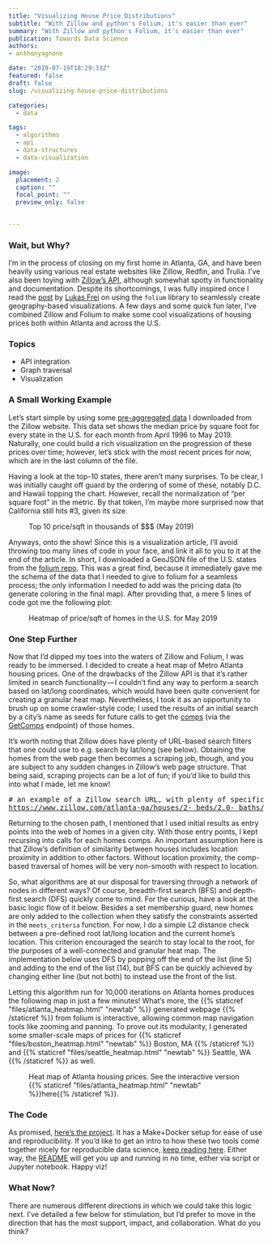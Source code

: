 ```yaml
---
title: "Visualizing House Price Distributions"
subtitle: "With Zillow and python's Folium, it's easier than ever"
summary: "With Zillow and python's Folium, it's easier than ever"
publication: Towards Data Science
authors:
- anthonyagnone

date: "2019-07-19T18:29:33Z"
featured: false
draft: false
slug: /visualizing-house-price-distributions

categories:
  - data

tags:
  - algorithms
  - api
  - data-structures
  - data-visualization

image:
  placement: 2
  caption: ""
  focal_point: ""
  preview_only: false
  

---
```

### Wait, but&nbsp;Why?

I’m in the process of closing on my first home in Atlanta, GA, and have been heavily using various real estate websites like Zillow, Redfin, and Trulia. I’ve also been toying with <a rel="noreferrer noopener" href="https://www.zillow.com/howto/api/APIOverview.htm" target="_blank">Zillow’s API</a>, although somewhat spotty in functionality and documentation. Despite its shortcomings, I was fully inspired once I read the <a rel="noreferrer noopener" href="https://towardsdatascience.com/rat-city-visualizing-new-york-citys-rat-problem-f7aabd6900b2" target="_blank">post</a> by <a rel="noreferrer noopener" href="https://medium.com/u/5164378fc848" target="_blank">Lukas Frei</a> on using the `folium` library to seamlessly create geography-based visualizations. A few days and some quick fun later, I’ve combined Zillow and Folium to make some cool visualizations of housing prices both within Atlanta and across the U.S.

### Topics

  * API integration
  * Graph traversal
  * Visualization

### A Small Working&nbsp;Example

Let’s start simple by using some <a href="https://github.com/aagnone3/zillium/blob/master/data/State_MedianValuePerSqft_AllHomes.csv" rel="noreferrer noopener" target="_blank">pre-aggregated data</a> I downloaded from the Zillow website. This data set shows the median price by square foot for every state in the U.S. for each month from April 1996 to May 2019. Naturally, one could build a rich visualization on the progression of these prices over time; however, let’s stick with the most recent prices for now, which are in the last column of the file.

Having a look at the top-10 states, there aren’t many surprises. To be clear, I was initially caught off guard by the ordering of some of these, notably D.C. and Hawaii topping the chart. However, recall the normalization of “per square foot” in the metric. By that token, I’m maybe more surprised now that California still hits #3, given its size.

<div class="wp-block-image">
  <figure class="aligncenter"><img src="https://cdn-images-1.medium.com/max/800/1*m8dv-PmWxEdxXc-3f-O-Wg.png" alt="" /><figcaption>Top 10 price/sqft in thousands of $$$ (May&nbsp;2019)</figcaption></figure>
</div>

Anyways, onto the show! Since this is a visualization article, I’ll avoid throwing too many lines of code in your face, and link it all to you to it at the end of the article. In short, I downloaded a GeoJSON file of the U.S. states from the <a rel="noreferrer noopener" href="https://github.com/python-visualization/folium" target="_blank">folium repo</a>. This was a great find, because it immediately gave me the schema of the data that I needed to give to folium for a seamless process; the only information I needed to add was the pricing data (to generate coloring in the final map). After providing that, a mere 5 lines of code got me the following plot:

<div class="wp-block-image">
  <figure class="aligncenter"><img src="https://cdn-images-1.medium.com/max/800/1*otHI92R87cptloOqONQGxA.png" alt="" /><figcaption>Heatmap of price/sqft of homes in the U.S. for May&nbsp;2019</figcaption></figure>
</div>

### One Step&nbsp;Further

Now that I’d dipped my toes into the waters of Zillow and Folium, I was ready to be immersed. I decided to create a heat map of Metro Atlanta housing prices. One of the drawbacks of the Zillow API is that it’s rather limited in search functionality — I couldn’t find any way to perform a search based on lat/long coordinates, which would have been quite convenient for creating a granular heat map. Nevertheless, I took it as an opportunity to brush up on some crawler-style code; I used the results of an initial search by a city’s name as seeds for future calls to get the <a href="https://en.wikipedia.org/wiki/Comparables" rel="noreferrer noopener" target="_blank">comps</a> (via the <a href="https://www.zillow.com/howto/api/GetComps.htm" rel="noreferrer noopener" target="_blank">GetComps</a> endpoint) of those homes.

It’s worth noting that Zillow does have plenty of URL-based search filters that one could use to e.g. search by lat/long (see below). Obtaining the homes from the web page then becomes a scraping job, though, and you are subject to any sudden changes in Zillow’s web page structure. That being said, scraping projects can be a lot of fun; if you’d like to build this into what I made, let me know!

<pre class="wp-block-preformatted"># an example of a Zillow search URL, with plenty of specifications<br /><a href="https://www.zillow.com/atlanta-ga/houses/2-_beds/2.0-_baths/?searchQueryState=%7B%22pagination%22:%7B%7D,%22mapBounds%22:%7B%22west%22:-84.88217862207034,%22east%22:-84.07880337792972,%22south%22:33.53377471775447,%22north%22:33.999556422130006%7D,%22usersSearchTerm%22:%22Atlanta,%20GA%22,%22regionSelection%22:[%7B%22regionId%22:37211,%22regionType%22:6%7D],%22isMapVisible%22:true,%22mapZoom%22:11,%22filterState%22:%7B%22price%22:%7B%22min%22:300000,%22max%22:600000%7D,%22monthlyPayment%22:%7B%22min%22:1119,%22max%22:2237%7D,%22hoa%22:%7B%22max%22:200%7D,%22beds%22:%7B%22min%22:2%7D,%22baths%22:%7B%22min%22:2%7D,%22sqft%22:%7B%22min%22:1300%7D,%22isAuction%22:%7B%22value%22:false%7D,%22isMakeMeMove%22:%7B%22value%22:false%7D,%22isMultiFamily%22:%7B%22value%22:false%7D,%22isManufactured%22:%7B%22value%22:false%7D,%22isLotLand%22:%7B%22value%22:false%7D,%22isPreMarketForeclosure%22:%7B%22value%22:false%7D,%22isPreMarketPreForeclosure%22:%7B%22value%22:false%7D%7D,%22isListVisible%22:true%7D" rel="noreferrer noopener" target="_blank">https://www.zillow.com/atlanta-ga/houses/2-_beds/2.0-_baths/?searchQueryState={%22pagination%22:{},%22mapBounds%22:{%22west%22:-84.88217862207034,%22east%22:-84.07880337792972,%22south%22:33.53377471775447,%22north%22:33.999556422130006},%22usersSearchTerm%22:%22Atlanta,%20GA%22,%22regionSelection%22:[{%22regionId%22:37211,%22regionType%22:6}],%22isMapVisible%22:true,%22mapZoom%22:11,%22filterState%22:{%22price%22:{%22min%22:300000,%22max%22:600000},%22monthlyPayment%22:{%22min%22:1119,%22max%22:2237},%22hoa%22:{%22max%22:200},%22beds%22:{%22min%22:2},%22baths%22:{%22min%22:2},%22sqft%22:{%22min%22:1300},%22isAuction%22:{%22value%22:false},%22isMakeMeMove%22:{%22value%22:false},%22isMultiFamily%22:{%22value%22:false},%22isManufactured%22:{%22value%22:false},%22isLotLand%22:{%22value%22:false},%22isPreMarketForeclosure%22:{%22value%22:false},%22isPreMarketPreForeclosure%22:{%22value%22:false}},%22isListVisible%22:true}</a></pre>

Returning to the chosen path, I mentioned that I used initial results as entry points into the web of homes in a given city. With those entry points, I kept recursing into calls for each homes comps. An important assumption here is that Zillow’s definition of similarity between houses includes location proximity in addition to other factors. Without location proximity, the comp-based traversal of homes will be very non-smooth with respect to location.

So, what algorithms are at our disposal for traversing through a network of nodes in different ways? Of course, breadth-first search (BFS) and depth-first search (DFS) quickly come to mind. For the curious, have a look at the basic logic flow of it below. Besides a set membership guard, new homes are only added to the collection when they satisfy the constraints asserted in the `meets_criteria` function. For now, I do a simple L2 distance check between a pre-defined root lat/long location and the current home’s location. This criterion encouraged the search to stay local to the root, for the purposes of a well-connected and granular heat map. The implementation below uses DFS by popping off the end of the list (line 5) and adding to the end of the list (14), but BFS can be quickly achieved by changing either line (but not both) to instead use the front of the list.

Letting this algorithm run for 10,000 iterations on Atlanta homes produces the following map in just a few minutes!
What’s more, the
{{% staticref "files/atlanta_heatmap.html" "newtab" %}}
generated webpage
{{% /staticref %}}
from folium is interactive, allowing common map navigation tools like zooming and panning.
To prove out its modularity, I generated some smaller-scale maps of prices for 
{{% staticref "files/boston_heatmap.html" "newtab" %}}
Boston, MA
{{% /staticref %}} and 
{{% staticref "files/seattle_heatmap.html" "newtab" %}}
Seattle, WA
{{% /staticref %}} 
as well.

<div class="wp-block-image">
  <figure class="aligncenter"><img src="https://cdn-images-1.medium.com/max/800/1*Q81SBWiXe77l8xq8oqpgyw.png" alt="" /><figcaption>Heat map of Atlanta housing prices. See the interactive version {{% staticref "files/atlanta_heatmap.html" "newtab" %}}here{{% /staticref %}}.
</div>

### The Code

As promised, [here’s the project][1]. It has a Make+Docker setup for ease of use and reproducibility.
If you’d like to get an intro to how these two tools come together nicely for reproducible data science, [keep reading here](https://anthonyagnone.com/reproducible-data-processing-make-docker).
Either way, the <a rel="noreferrer noopener" href="https://github.com/aagnone3/zillium/blob/master/README.md" target="_blank">README</a> will get you up and running in no time, either via script or Jupyter notebook. Happy viz!

### What Now?

There are numerous different directions in which we could take this logic next. I’ve detailed a few below for stimulation, but I’d prefer to move in the direction that has the most support, impact, and collaboration. What do you think?



<!-- AddThis Advanced Settings generic via filter on the_content -->

<!-- AddThis Share Buttons generic via filter on the_content -->

 [1]: https://github.com/aagnone3/zillium
